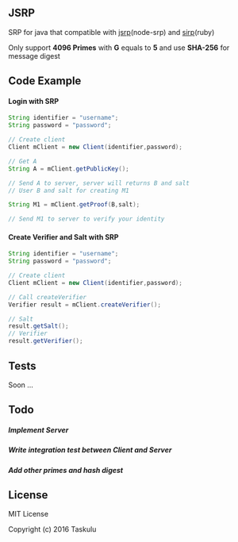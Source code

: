 
## JSRP

SRP for java that compatible with [jsrp](https://github.com/alax/jsrp)(node-srp) and [sirp](https://github.com/grempe/sirp)(ruby)

Only support <b>4096 Primes</b> with <b>G</b> equals to <b>5</b> and use <b>SHA-256</b> for message digest
## Code Example

#### Login with SRP
```java
String identifier = "username";
String password = "password";

// Create client
Client mClient = new Client(identifier,password);

// Get A
String A = mClient.getPublicKey();

// Send A to server, server will returns B and salt
// User B and salt for creating M1

String M1 = mClient.getProof(B,salt);

// Send M1 to server to verify your identity

```

#### Create Verifier and Salt with SRP
```java
String identifier = "username";
String password = "password";

// Create client
Client mClient = new Client(identifier,password);

// Call createVerifier
Verifier result = mClient.createVerifier();

// Salt
result.getSalt();
// Verifier
result.getVerifier();

```

## Tests

Soon ...

## Todo

##### Implement Server
##### Write integration test between Client and Server
##### Add other primes and hash digest

## License

MIT License

Copyright (c) 2016 Taskulu
